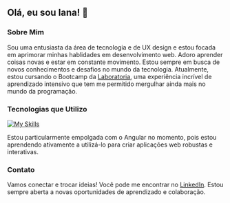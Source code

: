 ## Olá, eu sou Iana! 👋

### Sobre Mim

Sou uma entusiasta da área de tecnologia e de UX design e estou focada em aprimorar minhas hablidades em desenvolvimento web. Adoro aprender coisas novas e estar em constante movimento. Estou sempre em busca de novos conhecimentos e desafios no mundo da tecnologia.
Atualmente, estou cursando o Bootcamp da [Laboratoria](https://www.laboratoria.la/br), uma experiência incrível de aprendizado intensivo que tem me permitido mergulhar ainda mais no mundo da programação. 

### Tecnologias que Utilizo

[![My Skills](https://skillicons.dev/icons?i=javascript,html,css,nodejs,vite,jest,git,bootstrap,angular,typescript,&theme=dark)](https://skillicons.dev)

Estou particularmente empolgada com o Angular no momento, pois estou aprendendo ativamente a utilizá-lo para criar aplicações web robustas e interativas.

### Contato

Vamos conectar e trocar ideias! Você pode me encontrar no [LinkedIn](https://www.linkedin.com/in/ianarodrigues/). Estou sempre aberta a novas oportunidades de aprendizado e colaboração. 


